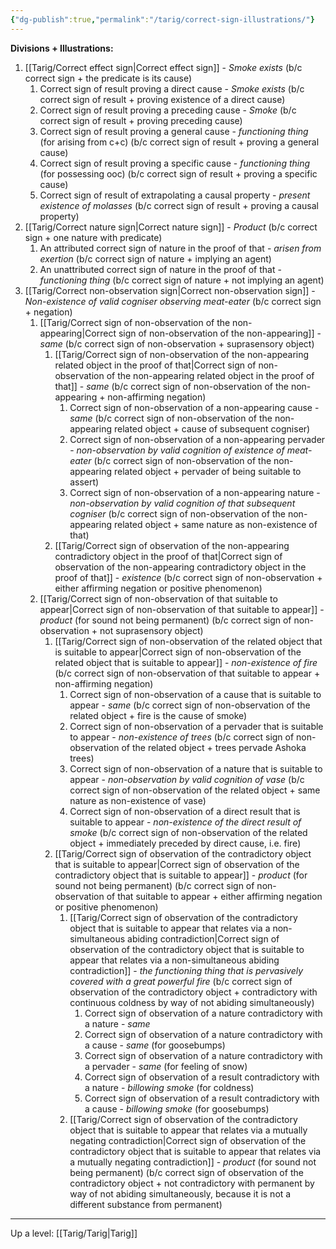 ```yaml
---
{"dg-publish":true,"permalink":"/tarig/correct-sign-illustrations/"}
---
```


**Divisions + Illustrations:**
1. [[Tarig/Correct effect sign\|Correct effect sign]] - *Smoke exists* (b/c correct sign + the predicate is its cause)
	1. Correct sign of result proving a direct cause - *Smoke exists* (b/c correct sign of result + proving existence of a direct cause)
	2. Correct sign of result proving a preceding cause - *Smoke* (b/c correct sign of result + proving preceding cause)
	3. Correct sign of result proving a general cause - *functioning thing* (for arising from c+c) (b/c correct sign of result + proving a general cause)
	4. Correct sign of result proving a specific cause - *functioning thing* (for possessing ooc) (b/c correct sign of result + proving a specific cause)
	5. Correct sign of result of extrapolating a causal property - *present existence of molasses* (b/c correct sign of result + proving a causal property)
2. [[Tarig/Correct nature sign\|Correct nature sign]] - *Product* (b/c correct sign + one nature with predicate)
	1. An attributed correct sign of nature in the proof of that - *arisen from exertion* (b/c correct sign of nature + implying an agent)
	2. An unattributed correct sign of nature in the proof of that - *functioning thing* (b/c correct sign of nature + not implying an agent)
3. [[Tarig/Correct non-observation sign\|Correct non-observation sign]] - *Non-existence of valid cogniser observing meat-eater* (b/c correct sign + negation)
	1. [[Tarig/Correct sign of non-observation of the non-appearing\|Correct sign of non-observation of the non-appearing]] - *same* (b/c correct sign of non-observation + suprasensory object)
		1. [[Tarig/Correct sign of non-observation of the non-appearing related object in the proof of that\|Correct sign of non-observation of the non-appearing related object in the proof of that]] - *same* (b/c correct sign of non-observation of the non-appearing + non-affirming negation)
			1. Correct sign of non-observation of a non-appearing cause - *same* (b/c correct sign of non-observation of the non-appearing related object + cause of subsequent cogniser)
			2. Correct sign of non-observation of a non-appearing pervader - *non-observation by valid cognition of existence of meat-eater* (b/c correct sign of non-observation of the non-appearing related object + pervader of being suitable to assert)
			3. Correct sign of non-observation of a non-appearing nature - *non-observation by valid cognition of that subsequent cogniser* (b/c correct sign of non-observation of the non-appearing related object + same nature as non-existence of that)
		2. [[Tarig/Correct sign of observation of the non-appearing contradictory object in the proof of that\|Correct sign of observation of the non-appearing contradictory object in the proof of that]] - *existence* (b/c correct sign of non-observation + either affirming negation or positive phenomenon)
	2. [[Tarig/Correct sign of non-observation of that suitable to appear\|Correct sign of non-observation of that suitable to appear]] - *product* (for sound not being permanent) (b/c correct sign of non-observation +  not suprasensory object)
		1. [[Tarig/Correct sign of non-observation of the related object that is suitable to appear\|Correct sign of non-observation of the related object that is suitable to appear]] - *non-existence of fire* (b/c correct sign of non-observation of that suitable to appear + non-affirming negation)
			1. Correct sign of non-observation of a cause that is suitable to appear - *same* (b/c correct sign of non-observation of the related object + fire is the cause of smoke)
			2. Correct sign of non-observation of a pervader that is suitable to appear - *non-existence of trees* (b/c correct sign of non-observation of the related object + trees pervade Ashoka trees)
			3. Correct sign of non-observation of a nature that is suitable to appear - *non-observation by valid cognition of vase* (b/c correct sign of non-observation of the related object + same nature as non-existence of vase)
			4. Correct sign of non-observation of a direct result that is suitable to appear - *non-existence of the direct result of smoke* (b/c correct sign of non-observation of the related object + immediately preceded by direct cause, i.e. fire)
		2. [[Tarig/Correct sign of observation of the contradictory object that is suitable to appear\|Correct sign of observation of the contradictory object that is suitable to appear]] - *product* (for sound not being permanent) (b/c correct sign of non-observation of that suitable to appear + either affirming negation or positive phenomenon)
			1. [[Tarig/Correct sign of observation of the contradictory object that is suitable to appear that relates via a non-simultaneous abiding contradiction\|Correct sign of observation of the contradictory object that is suitable to appear that relates via a non-simultaneous abiding contradiction]] - *the functioning thing that is pervasively covered with a great powerful fire* (b/c correct sign of observation of the contradictory object + contradictory with continuous coldness by way of not abiding simultaneously)
				1. Correct sign of observation of a nature contradictory with a nature - *same*
				2. Correct sign of observation of a nature contradictory with a cause - *same* (for goosebumps)
				3. Correct sign of observation of a nature contradictory with a pervader - *same* (for feeling of snow)
				4. Correct sign of observation of a result contradictory with a nature - *billowing smoke* (for coldness)
				5. Correct sign of observation of a result contradictory with a cause - *billowing smoke* (for goosebumps)
			2. [[Tarig/Correct sign of observation of the contradictory object that is suitable to appear that relates via a mutually negating contradiction\|Correct sign of observation of the contradictory object that is suitable to appear that relates via a mutually negating contradiction]] - *product* (for sound not being permanent) (b/c correct sign of observation of the contradictory object + not contradictory with permanent by way of not abiding simultaneously, because it is not a different substance from permanent)


---
Up a level: [[Tarig/Tarig\|Tarig]]